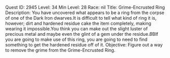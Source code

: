 Quest ID: 2945
Level: 34
Min Level: 28
Race: nil
Title: Grime-Encrusted Ring
Description: You have uncovered what appears to be a ring from the corpse of one of the Dark Iron dwarves.It is difficult to tell what kind of ring it is, however; dirt and hardened residue cake the item completely, making wearing it impossible.You think you can make out the slight luster of precious metal and maybe even the glint of a gem under the residue.$B$BIf you are going to make use of this ring, you are going to need to find something to get the hardened residue off of it.
Objective: Figure out a way to remove the grime from the Grime-Encrusted Ring.
